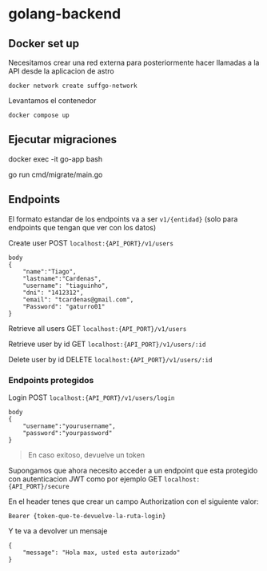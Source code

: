 # golang-backend

## Docker set up

Necesitamos crear una red externa para posteriormente hacer llamadas a la API desde la aplicacion de astro

    docker network create suffgo-network

Levantamos el contenedor

    docker compose up 

## Ejecutar migraciones

docker exec -it go-app bash

go run cmd/migrate/main.go

## Endpoints

El formato estandar de los endpoints va a ser `v1/{entidad}` (solo para endpoints que tengan que ver con los datos)

Create user POST `localhost:{API_PORT}/v1/users`

    body 
    {
        "name":"Tiago",
        "lastname":"Cardenas",
        "username": "tiaguinho",
        "dni": "1412312",
        "email": "tcardenas@gmail.com",
        "Password": "gaturro01"
    }


Retrieve all users GET `localhost:{API_PORT}/v1/users`

Retrieve user by id GET `localhost:{API_PORT}/v1/users/:id`

Delete user by id DELETE `localhost:{API_PORT}/v1/users/:id`


### Endpoints protegidos

Login POST `localhost:{API_PORT}/v1/users/login`

    body 
    {
        "username":"yourusername",
        "password":"yourpassword"
    }

> En caso exitoso, devuelve un token

Supongamos que ahora necesito acceder a un endpoint que esta protegido con autenticacion JWT como por ejemplo GET `localhost:{API_PORT}/secure`

En el header tenes que crear un campo Authorization con el siguiente valor:

    Bearer {token-que-te-devuelve-la-ruta-login}

Y te va a devolver un mensaje

    {  
        "message": "Hola max, usted esta autorizado"
    }
